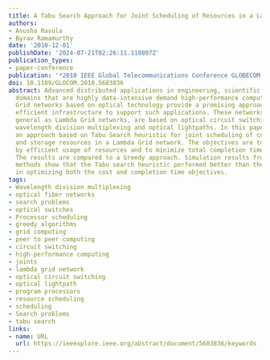 ```yaml
---
title: A Tabu Search Approach for Joint Scheduling of Resources in a Lambda Grid Network
authors:
- Anusha Ravula
- Byrav Ramamurthy
date: '2010-12-01'
publishDate: '2024-07-21T02:26:11.110897Z'
publication_types:
- paper-conference
publication: '*2010 IEEE Global Telecommunications Conference GLOBECOM 2010*'
doi: 10.1109/GLOCOM.2010.5683836
abstract: Advanced distributed applications in engineering, scientific and business
  domains that are highly data-intensive demand high-performance computing platforms.
  Grid networks based on optical technology provide a promising approach to create
  efficient infrastructure to support such applications. These networks, termed in
  general as Lambda Grid networks, are based on optical circuit switching and employ
  wavelength division multiplexing and optical lightpaths. In this paper, we propose
  an approach based on Tabu Search heuristic for joint scheduling of computing, network
  and storage resources in a Lambda Grid network. The objectives are to minimize cost
  by efficient usage of resources and to minimize total completion time of job execution.
  The results are compared to a Greedy approach. Simulation results from both the
  methods show that the Tabu search heuristic performed better than the greedy approach
  in optimizing both the cost and completion time objectives.
tags:
- Wavelength division multiplexing
- optical fiber networks
- search problems
- optical switches
- Processor scheduling
- greedy algorithms
- grid computing
- peer to peer computing
- circuit switching
- high-performance computing
- joints
- lambda grid network
- optical circuit switching
- optical lightpath
- program processors
- resource scheduling
- scheduling
- Search problems
- tabu search
links:
- name: URL
  url: https://ieeexplore.ieee.org/abstract/document/5683836/keywords
---
```

